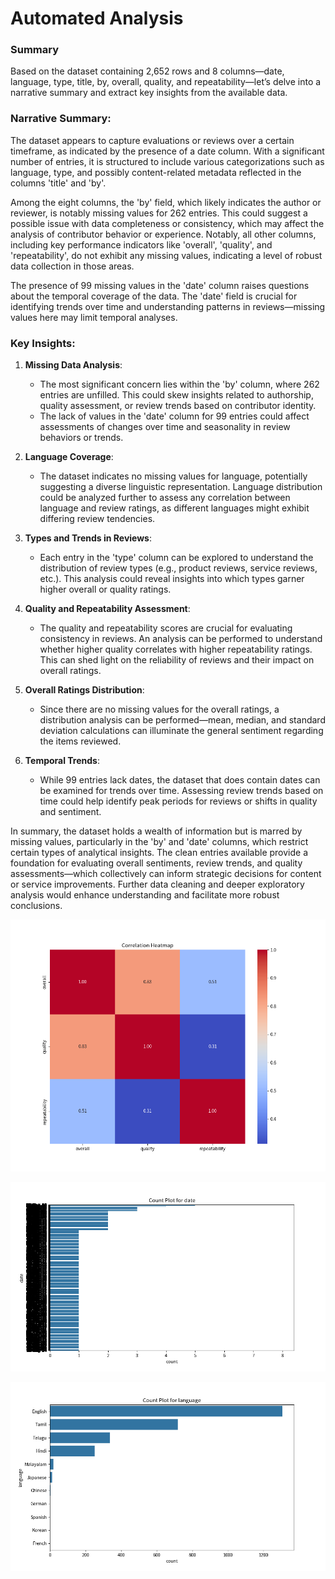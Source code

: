 # Automated Analysis

### Summary

Based on the dataset containing 2,652 rows and 8 columns—date, language, type, title, by, overall, quality, and repeatability—let’s delve into a narrative summary and extract key insights from the available data.

### Narrative Summary:

The dataset appears to capture evaluations or reviews over a certain timeframe, as indicated by the presence of a date column. With a significant number of entries, it is structured to include various categorizations such as language, type, and possibly content-related metadata reflected in the columns 'title' and 'by'. 

Among the eight columns, the 'by' field, which likely indicates the author or reviewer, is notably missing values for 262 entries. This could suggest a possible issue with data completeness or consistency, which may affect the analysis of contributor behavior or experience. Notably, all other columns, including key performance indicators like 'overall', 'quality', and 'repeatability', do not exhibit any missing values, indicating a level of robust data collection in those areas.

The presence of 99 missing values in the 'date' column raises questions about the temporal coverage of the data. The 'date' field is crucial for identifying trends over time and understanding patterns in reviews—missing values here may limit temporal analyses.

### Key Insights:

1. **Missing Data Analysis**:
   - The most significant concern lies within the 'by' column, where 262 entries are unfilled. This could skew insights related to authorship, quality assessment, or review trends based on contributor identity.
   - The lack of values in the 'date' column for 99 entries could affect assessments of changes over time and seasonality in review behaviors or trends.

2. **Language Coverage**:
   - The dataset indicates no missing values for language, potentially suggesting a diverse linguistic representation. Language distribution could be analyzed further to assess any correlation between language and review ratings, as different languages might exhibit differing review tendencies.

3. **Types and Trends in Reviews**:
   - Each entry in the 'type' column can be explored to understand the distribution of review types (e.g., product reviews, service reviews, etc.). This analysis could reveal insights into which types garner higher overall or quality ratings.

4. **Quality and Repeatability Assessment**:
   - The quality and repeatability scores are crucial for evaluating consistency in reviews. An analysis can be performed to understand whether higher quality correlates with higher repeatability ratings. This can shed light on the reliability of reviews and their impact on overall ratings.

5. **Overall Ratings Distribution**:
   - Since there are no missing values for the overall ratings, a distribution analysis can be performed—mean, median, and standard deviation calculations can illuminate the general sentiment regarding the items reviewed.

6. **Temporal Trends**:
   - While 99 entries lack dates, the dataset that does contain dates can be examined for trends over time. Assessing review trends based on time could help identify peak periods for reviews or shifts in quality and sentiment.

In summary, the dataset holds a wealth of information but is marred by missing values, particularly in the 'by' and 'date' columns, which restrict certain types of analytical insights. The clean entries available provide a foundation for evaluating overall sentiments, review trends, and quality assessments—which collectively can inform strategic decisions for content or service improvements. Further data cleaning and deeper exploratory analysis would enhance understanding and facilitate more robust conclusions.

![Chart](media_correlation_heatmap.png)

![Chart](media_date_countplot.png)

![Chart](media_language_countplot.png)

